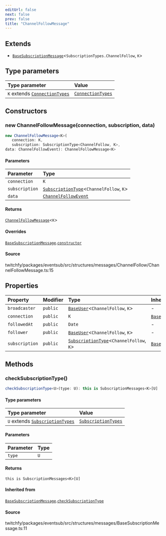 ```yaml
---
editUrl: false
next: false
prev: false
title: "ChannelFollowMessage"
---
```


## Extends

- [`BaseSubscriptionMessage`](/api/eventsub/classes/basesubscriptionmessage/)\<`SubscriptionTypes.ChannelFollow`, `K`\>

## Type parameters

| Type parameter | Value |
| :------ | :------ |
| `K` extends [`ConnectionTypes`](/api/eventsub/type-aliases/connectiontypes/) | [`ConnectionTypes`](/api/eventsub/type-aliases/connectiontypes/) |

## Constructors

### new ChannelFollowMessage(connection, subscription, data)

```ts
new ChannelFollowMessage<K>(
   connection: K, 
   subscription: SubscriptionType<ChannelFollow, K>, 
data: ChannelFollowEvent): ChannelFollowMessage<K>
```

#### Parameters

| Parameter | Type |
| :------ | :------ |
| `connection` | `K` |
| `subscription` | [`SubscriptionType`](/api/eventsub/type-aliases/subscriptiontype/)\<`ChannelFollow`, `K`\> |
| `data` | [`ChannelFollowEvent`](/api/eventsub/interfaces/channelfollowevent/) |

#### Returns

[`ChannelFollowMessage`](/api/eventsub/classes/channelfollowmessage/)\<`K`\>

#### Overrides

[`BaseSubscriptionMessage`](/api/eventsub/classes/basesubscriptionmessage/).[`constructor`](/api/eventsub/classes/basesubscriptionmessage/#constructors)

#### Source

twitchfy/packages/eventsub/src/structures/messages/ChannelFollow/ChannelFollowMessage.ts:15

## Properties

| Property | Modifier | Type | Inherited from |
| :------ | :------ | :------ | :------ |
| `broadcaster` | `public` | [`BaseUser`](/api/eventsub/classes/baseuser/)\<`ChannelFollow`, `K`\> | - |
| `connection` | `public` | `K` | [`BaseSubscriptionMessage`](/api/eventsub/classes/basesubscriptionmessage/).`connection` |
| `followedAt` | `public` | `Date` | - |
| `follower` | `public` | [`BaseUser`](/api/eventsub/classes/baseuser/)\<`ChannelFollow`, `K`\> | - |
| `subscription` | `public` | [`SubscriptionType`](/api/eventsub/type-aliases/subscriptiontype/)\<`ChannelFollow`, `K`\> | [`BaseSubscriptionMessage`](/api/eventsub/classes/basesubscriptionmessage/).`subscription` |

## Methods

### checkSubscriptionType()

```ts
checkSubscriptionType<U>(type: U): this is SubscriptionMessages<K>[U]
```

#### Type parameters

| Type parameter | Value |
| :------ | :------ |
| `U` extends [`SubscriptionTypes`](/api/eventsub/enumerations/subscriptiontypes/) | [`SubscriptionTypes`](/api/eventsub/enumerations/subscriptiontypes/) |

#### Parameters

| Parameter | Type |
| :------ | :------ |
| `type` | `U` |

#### Returns

`this is SubscriptionMessages<K>[U]`

#### Inherited from

[`BaseSubscriptionMessage`](/api/eventsub/classes/basesubscriptionmessage/).[`checkSubscriptionType`](/api/eventsub/classes/basesubscriptionmessage/#checksubscriptiontype)

#### Source

twitchfy/packages/eventsub/src/structures/messages/BaseSubscriptionMessage.ts:11
